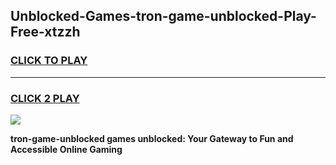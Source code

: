 
## Unblocked-Games-tron-game-unblocked-Play-Free-xtzzh
<h3>
<a href="https://premium76.site?title=tron-game-unblocked&ref=17A">CLICK TO PLAY</a></h3>
<hr>

<h3>
<a href="https://premium76.site?title=tron-game-unblocked&ref=17A">CLICK 2 PLAY</a>
  
</h3>

<a href="https://premium76.site?title=tron-game-unblocked&ref=17A"><img src="https://clearcache.store/games.png"></a>


**tron-game-unblocked games unblocked: Your Gateway to Fun and Accessible Online Gaming**

